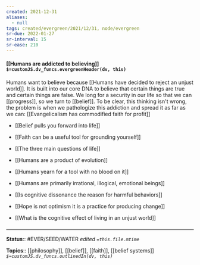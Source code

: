 ```yaml
---
created: 2021-12-31 
aliases:
  - null
tags: created/evergreen/2021/12/31, node/evergreen
sr-due: 2022-01-27
sr-interval: 15
sr-ease: 210
---
```


#### [[Humans are addicted to believing]] `$=customJS.dv_funcs.evergreenHeader(dv, this)`

Humans want to believe because [[Humans have decided to reject an unjust world]]. It is built into our core DNA to believe that certain things are true and certain things are false. We long for a security in our life so that we can [[progress]], so we turn to [[belief]]. 
To be clear, this thinking isn't wrong,
the problem is when we pathologize this addiction and spread it as far as we can: [[Evangelicalism has commodified faith for profit]]

- [[Belief pulls you forward into life]]
- [[Faith can be a useful tool for grounding yourself]]


- [[The three main questions of life]]
- [[Humans are a product of evolution]]
- [[Humans yearn for a tool with no blood on it]]
- [[Humans are primarily irrational, illogical, emotional beings]]
- [[Is cognitive dissonance the reason for harmful behaviors]]
- [[Hope is not optimism it is a practice for producing change]]
- [[What is the cognitive effect of living in an unjust world]]

 

### <hr class="footnote"/>

**Status**:: #EVER/SEED/WATER 
*edited `=this.file.mtime`*

**Topics**:: [[philosophy]], [[belief]], [[faith]], [[belief systems]]
*`$=customJS.dv_funcs.outlinedIn(dv, this)`*


